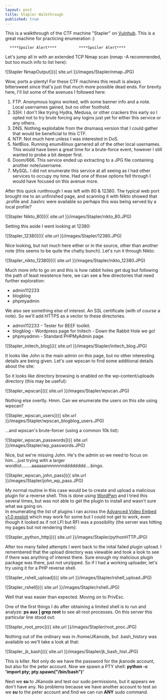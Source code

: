 ```yaml
---
layout: post
title: Stapler Walkthrough
published: true
---
```

This is a walkthrough of the CTF machine "Stapler" on [Vulnhub](https://www.vulnhub.com/entry/stapler-1,150/). This is a great machine for practicing enumeration :)


 
      ****Spoiler Alert****          ****Spoiler Alert****



Let's jump all in with an extended TCP Nmap scan (nmap -A recommended, but too much info to list here):

![Stapler NmapOutput]({{ site.url }}/images/Stapler/nmap.JPG)

Wow, ports a-plenty! For these CTF machines this result is always bittersweet since that's just that much more possible dead ends. For brevity here, I'll list some of the avenues I followed here:
	
1. FTP. Anonymous logins worked, with some banner info and a note. Local usernames gained, but no other foothold.
2. SSH. I don't like trying Hydra, Medusa, or other crackers this early so I opted not to try brute forcing any logins just yet for either this service or any others.
3. DNS. Nothing exploitable from the dnsmasq version that I could gather that would be beneficial to this CTF.
4. NTP. Not much here unless I was interested in DoS.
5. NetBios. Running enum4linux garnered all of the other local usernames. This would have been a great time for a brute-force event, however I still wanted to probe a bit deeper first.
6. Doom/666. This service ended up extracting to a JPG file containing another note/username.
7. MySQL. I did not enumerate this service at all seeing as I had other services to occupy my time. Had one of those options fell through I would have focused on this avenue more.

After this quick runthrough I was left with 80 & 12380. The typical web port brought me to an unfinished page, and scanning it with Nikto showed that .profile and .bashrc were available so perhaps this was being served by a local profile?

![Stapler Nikto_80]({{ site.url }}/images/Stapler/nikto_80.JPG)

Setting this aside I went looking at 12380:

![Stapler_12380]({{ site.url }}/images/Stapler/12380.JPG)

Nice looking, but not much here either or in the source, other than another note (this seems to be quite the chatty bunch). Let's run it through Nikto:

![Stapler_nikto_12380]({{ site.url }}/images/Stapler/nikto_12380.JPG)

Much more info to go on and this is how rabbit holes get dug but following the path of least resistence here, we can see a few directories that need further exploration:
- admin112233
- blogblog
- phpmyadmin

We also see something else of interest. An SSL certificate (with of course a note). So we'll add HTTPS as a vector to these directories.
- admin112233 - Tester for BEEF toolkit.
- blogblog - Wordpress page for Initech - Down the Rabbit Hole we go!
- phpmyadmin - Standard PHPMyAdmin page.

![Stapler_initech_blog]({{ site.url }}/images/Stapler/initech_blog.JPG)

It looks like John is the main admin on this page, but no other interesting details are being given. Let's use wpscan to find some additional details about the site:

So it looks like directory browsing is enabled on the wp-content/uploads directory (this may be useful):

![Stapler_wpscan]({{ site.url }}/images/Stapler/wpscan.JPG)

Nothing else overtly. Hmm. Can we enumerate the users on this site using wpscan?


![Stapler_wpscan_users]({{ site.url }}/images/Stapler/wpscan_blogblog_users.JPG)

...and wpscan's brute-forcer (using a common 10k list):

![Stapler_wpscan_passwords]({{ site.url }}/images/Stapler/wp_passwords.JPG)

Nice, but we're missing John. He's the admin so we need to focus on him....just trying with a larger wordlist........aaaaaannnnnnndddddddd....bingo.

![Stapler_wpscan_john_pass]({{ site.url }}/images/Stapler/john_wp_pass.JPG)

My normal routine in this case would be to create and upload a malicious plugin for a reverse shell. This is done using [WordPwn](https://github.com/wetw0rk/malicious-wordpress-plugin) and I tried this several times, but was not able to get the plugin to install and wasn't sure what wa going on.  
In enumerating the list of plugins I ran across the [Advanced Video Embed v1.0 exploit](https://www.exploit-db.com/exploits/39646/) which may work for some but I could not get to work, even though it looked as if not LFI but RFI was a possibility (the server was hitting my pages but not rendering them):

![Stapler_python_http]({{ site.url }}/images/Stapler/pythonHTTP.JPG)

After too many failed attempts I went back to the inital failed plugin upload. I remembered that the upload directory was viewable and took a look to see if there was anything of interest there. Sure enough my malicious plugin package was there, just not unzipped. So if I had a working uploader, let's try using it for a PHP reverse shell.

![Stapler_rshell_upload]({{ site.url }}/images/Stapler/rshell_upload.JPG)

![Stapler_rshell]({{ site.url }}/images/Stapler/rshell.JPG)


Well that was easier than expected. Moving on to PrivEsc.  

One of the first things I do after obtaining a limited shell is to run and analyze: __ps aux | grep root__ to see all root processes. On this server this particular line stood out:

![Stapler_root_proc]({{ site.url }}/images/Stapler/root_proc.JPG)

Nothing out of the ordinary was in /home/JKanode, but .bash_history was available so we'll take a look at that:

![Stapler_jk_bash]({{ site.url }}/images/Stapler/jk_bash_hist.JPG)

This is killer. Not only do we have the password for the jkanode account, but also for the peter account. Now we spawn a PTY shell:
__python -c 'import pty; pty.spawn("/bin/bash")'__

Next we __su__ to JKanode and test our sudo permissions, but it appears we don't have any. No problems because we have another account to test so we __su__ to the peter account and find we can run __ANY__ sudo command. 













